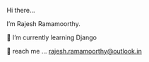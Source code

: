 Hi there...

I’m Rajesh Ramamoorthy.

🌱  I’m currently learning Django

💬 reach me ... rajesh.ramamoorthy@outlook.in


<!---
rrajesh0205/rrajesh0205 is a ✨ special ✨ repository because its `README.md` (this file) appears on your GitHub profile.
You can click the Preview link to take a look at your changes.
--->
